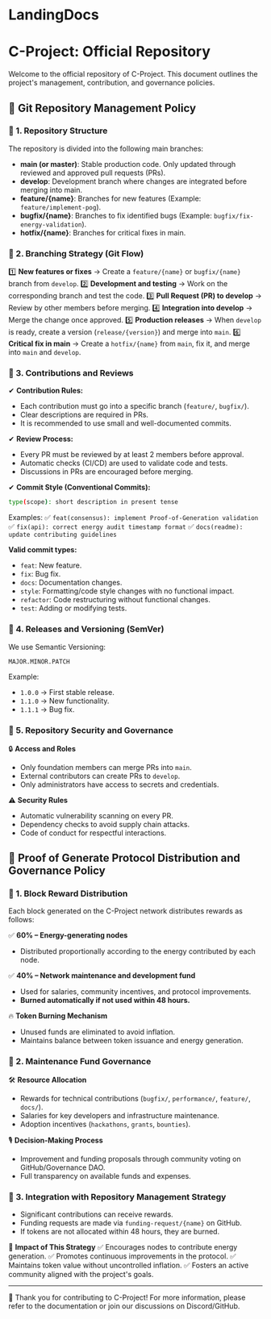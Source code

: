 # LandingDocs
# C-Project: Official Repository

Welcome to the official repository of C-Project. This document outlines the project's management, contribution, and governance policies.

## 📜 Git Repository Management Policy

### 📌 1. Repository Structure
The repository is divided into the following main branches:

- **main (or master)**: Stable production code. Only updated through reviewed and approved pull requests (PRs).
- **develop**: Development branch where changes are integrated before merging into main.
- **feature/{name}**: Branches for new features (Example: `feature/implement-pog`).
- **bugfix/{name}**: Branches to fix identified bugs (Example: `bugfix/fix-energy-validation`).
- **hotfix/{name}**: Branches for critical fixes in main.

### 📌 2. Branching Strategy (Git Flow)

1️⃣ **New features or fixes** → Create a `feature/{name}` or `bugfix/{name}` branch from `develop`.
2️⃣ **Development and testing** → Work on the corresponding branch and test the code.
3️⃣ **Pull Request (PR) to develop** → Review by other members before merging.
4️⃣ **Integration into develop** → Merge the change once approved.
5️⃣ **Production releases** → When `develop` is ready, create a version (`release/{version}`) and merge into `main`.
6️⃣ **Critical fix in main** → Create a `hotfix/{name}` from `main`, fix it, and merge into `main` and `develop`.

### 📌 3. Contributions and Reviews

✔ **Contribution Rules:**
- Each contribution must go into a specific branch (`feature/`, `bugfix/`).
- Clear descriptions are required in PRs.
- It is recommended to use small and well-documented commits.

✔ **Review Process:**
- Every PR must be reviewed by at least 2 members before approval.
- Automatic checks (CI/CD) are used to validate code and tests.
- Discussions in PRs are encouraged before merging.

✔ **Commit Style (Conventional Commits):**
```bash
type(scope): short description in present tense
```
Examples:
✅ `feat(consensus): implement Proof-of-Generation validation`
✅ `fix(api): correct energy audit timestamp format`
✅ `docs(readme): update contributing guidelines`

**Valid commit types:**
- `feat`: New feature.
- `fix`: Bug fix.
- `docs`: Documentation changes.
- `style`: Formatting/code style changes with no functional impact.
- `refactor`: Code restructuring without functional changes.
- `test`: Adding or modifying tests.

### 📌 4. Releases and Versioning (SemVer)

We use Semantic Versioning:
```bash
MAJOR.MINOR.PATCH
```
Example:  
- `1.0.0` → First stable release.
- `1.1.0` → New functionality.
- `1.1.1` → Bug fix.

### 📌 5. Repository Security and Governance

🔒 **Access and Roles**
- Only foundation members can merge PRs into `main`.
- External contributors can create PRs to `develop`.
- Only administrators have access to secrets and credentials.

⚠ **Security Rules**
- Automatic vulnerability scanning on every PR.
- Dependency checks to avoid supply chain attacks.
- Code of conduct for respectful interactions.

## 📜 Proof of Generate Protocol Distribution and Governance Policy

### 📌 1. Block Reward Distribution

Each block generated on the C-Project network distributes rewards as follows:

✅ **60% – Energy-generating nodes**
- Distributed proportionally according to the energy contributed by each node.

✅ **40% – Network maintenance and development fund**
- Used for salaries, community incentives, and protocol improvements.
- **Burned automatically if not used within 48 hours.**

🔥 **Token Burning Mechanism**
- Unused funds are eliminated to avoid inflation.
- Maintains balance between token issuance and energy generation.

### 📌 2. Maintenance Fund Governance

🛠 **Resource Allocation**
- Rewards for technical contributions (`bugfix/`, `performance/`, `feature/`, `docs/`).
- Salaries for key developers and infrastructure maintenance.
- Adoption incentives (`hackathons`, `grants`, `bounties`).

🎙 **Decision-Making Process**
- Improvement and funding proposals through community voting on GitHub/Governance DAO.
- Full transparency on available funds and expenses.

### 📌 3. Integration with Repository Management Strategy

- Significant contributions can receive rewards.
- Funding requests are made via `funding-request/{name}` on GitHub.
- If tokens are not allocated within 48 hours, they are burned.

🎯 **Impact of This Strategy**
✅ Encourages nodes to contribute energy generation.
✅ Promotes continuous improvements in the protocol.
✅ Maintains token value without uncontrolled inflation.
✅ Fosters an active community aligned with the project's goals.

---

🚀 Thank you for contributing to C-Project! For more information, please refer to the documentation or join our discussions on Discord/GitHub.

